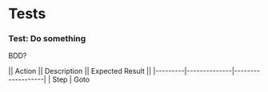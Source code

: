 # Tests


### Test: Do something

BDD?


|| Action || Description || Expected Result ||
|---------|--------------|-------------------|
| Step | Goto 